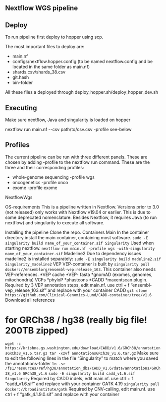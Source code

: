 ## Nextflow WGS pipeline

## Deploy
To run pipeline first deploy to hopper using scp.

The most important files to deploy are:
* main.nf 
* configs/nextflow.hopper.config (to be named nextflow.config and be located in the same folder as main.nf)
* shards.csv/shards_38.csv
* git.hash
* bin-folder

All these files a deployed through deploy_hopper.sh/deploy_hopper_dev.sh


## Executing
Make sure nextflow, Java and singularity is loaded on hopper

nextflow run main.nf --csv path/to/csv.csv -profile see-below

## Profiles
The current pipeline can be run with three different panels. These are chosen by adding -profile to the nextflow run command. These are the three and their corresponding profiles:
* whole-genome sequencing -profile wgs
* oncogenetics -profile onco
* exome -profile exome

NextflowWgs

OS-requirements
This is a pipeline written in Nextflow. Versions prior to 3.0 (not released) only works with Nextflow v19.04 or earlier. This is due to some deprecated nomenclature. Besides Nextflow, it requires Java (to run nextflow) and singularity to execute all software. 

Installing the pipeline
Clone the repo. 
Containers
Main
In the container directory install the main container, containing most software. 
`sudo -E singularity build name_of_your_container.sif Singularity`
Used when starting nextflow. 
`nextflow run main.nf -profile wgs -with-singularity name_of_your_container.sif`
Madeline2
Due to dependency issues madeline2 is installed separately:
`sudo -E singularity build madeline2.sif Singularity_madeline2`
VEP
VEP-container is built by 
`singularity pull docker://ensemblorg/ensembl-vep:release_103`. 
This container also needs VEP-references.
*VEP cache
*VEP- fasta
*gnomAD (exomes, genomes, mitochondria) VCFs
*phyloP
*phastcons
*CADD
*maxentscan plugin. 
Required by 3 VEP annotation steps, edit main.nf. use ctrl + f “ensembl-vep_release_103.sif” and replace with your container
CADD
`git clone https://github.com/Clinical-Genomics-Lund/CADD-container/tree/v1.6` 
Download all references
# for GRCh38 / hg38 (really big file! 200TB zipped)
`wget -c https://krishna.gs.washington.edu/download/CADD/v1.6/GRCh38/annotationsGRCh38_v1.6.tar.gz
tar -xzvf annotationsGRCh38_v1.6.tar.gz`
Make sure to edit the following lines in the file “Singularity” to match where you saved the annotations-folder
`ln -sr /fs1/resources/ref/hg38/annotation_dbs/CADD_v1.6/data/annotations/GRCh38_v1.6 GRCh38_v1.6`
`sudo -E singularity build cadd_v1.6.sif Singularity`
Required by CADD indels, edit main.nf. use ctrl + f “cadd_v1.6.sif” and replace with your container
GATK 4.19
`singularity pull docker://broadinstitute/gatk`
Required by CNV-calling, edit main.nf. use ctrl + f “gatk_4.1.9.0.sif” and replace with your container




